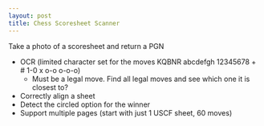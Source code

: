```yaml
---
layout: post
title: Chess Scoresheet Scanner
---
```


Take a photo of a scoresheet and return a PGN

- OCR (limited character set for the moves KQBNR abcdefgh 12345678 + # 1-0 x o-o o-o-o)
    - Must be a legal move. Find all legal moves and see which one it is closest to?
- Correctly align a sheet
- Detect the circled option for the winner
- Support multiple pages (start with just 1 USCF sheet, 60 moves)
